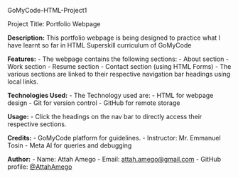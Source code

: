 GoMyCode-HTML-Project1

Project Title: Portfolio Webpage

<strong>Description:</strong> This portfolio webpage is being designed to practice what I have learnt so far in HTML Superskill curriculum of GoMyCode


<strong>Features:</strong>
    - The webpage contains the following sections:
        - About section
        - Work section
        - Resume section
        - Contact section (using HTML Forms)
    - The various sections are linked to their respective navigation bar headings using local links.

<strong>Technologies Used:</strong>
    - The Technology used are:
        - HTML for webpage design
        - Git for version control
        - GitHub for remote storage    

<strong>Usage:</strong>
    - Click the headings on the nav bar to directly access their respective sections.

<strong>Credits:</strong>
    - GoMyCode platform for guidelines.
    - Instructor: Mr. Emmanuel Tosin
    - Meta AI for queries and debugging

<strong>Author:</strong>
    - Name: Attah Amego 
    - Email: attah.amego@gmail.com
    - GitHub profile: [@AttahAmego](https://github.com/AttahAmego) 

